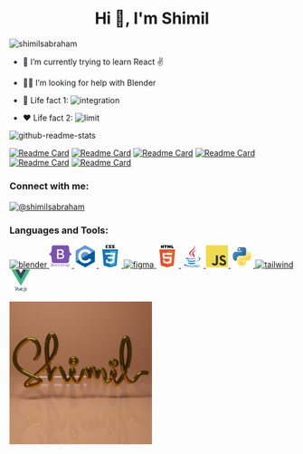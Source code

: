 <h1 align="center">Hi 👋, I'm Shimil</h1>

<p align="left"> <img src="https://komarev.com/ghpvc/?username=shimilsabraham&label=Profile%20views&color=880eb4&style=plastic" alt="shimilsabraham" /> </p>

- 🌱 I’m currently trying to learn React ✌
- 💁🏾 I’m looking for help with Blender 

- 🥀 Life fact 1: ![integration](https://latex.codecogs.com/svg.latex?\dpi{400}Life%20=%20\int_{birth}^{death}%20\frac{happiness}{time}%20%20d(time))

- ❤️ Life fact 2: ![limit](https://latex.codecogs.com/svg.latex?\lim_{x%20\to%20true\%20love}%20Life(x)%20=%20\prod(Joy,Peace))

<img src="https://github-readme-stats.vercel.app/api?username=ShimilSAbraham&show_icons=true&hide_border=true&theme=dark" alt="github-readme-stats" />

[![Readme Card](https://github-readme-stats.vercel.app/api/pin/?username=ShimilSAbraham&show_icons=true&hide_border=true&theme=dark&repo=Cube.CSS)](https://github.com/ShimilSAbraham/Cube.CSS)
[![Readme Card](https://github-readme-stats.vercel.app/api/pin/?username=ShimilSAbraham&show_icons=true&hide_border=true&theme=dark&repo=JY-MEC)](https://github.com/ShimilSAbraham/JY-MEC)
[![Readme Card](https://github-readme-stats.vercel.app/api/pin/?username=ShimilSAbraham&show_icons=true&hide_border=true&theme=dark&repo=Vital-Essence)](https://github.com/ShimilSAbraham/Vital-Essence)
[![Readme Card](https://github-readme-stats.vercel.app/api/pin/?username=ShimilSAbraham&show_icons=true&hide_border=true&theme=dark&repo=Color-Switcher)](https://github.com/ShimilSAbraham/Color-Switcher)
[![Readme Card](https://github-readme-stats.vercel.app/api/pin/?username=ShimilSAbraham&show_icons=true&hide_border=true&theme=dark&repo=Blender_Works)](https://github.com/ShimilSAbraham/Blender_Works)
[![Readme Card](https://github-readme-stats.vercel.app/api/pin/?username=ShimilSAbraham&show_icons=true&hide_border=true&theme=dark&repo=Coding-Tutorial)](https://github.com/ShimilSAbraham/Coding-Tutorial)

<h3 align="left">Connect with me:</h3>
<p align="left">
<a href="https://codepen.io/shimilsabraham" target="blank"><img align="center" src="https://raw.githubusercontent.com/rahuldkjain/github-profile-readme-generator/master/src/images/icons/Social/codepen.svg" alt="@shimilsabraham" height="30" width="40" /></a>
</p>

<h3 align="left">Languages and Tools:</h3>
<p align="left"> <a href="https://www.blender.org/" target="_blank"> <img src="https://download.blender.org/branding/community/blender_community_badge_white.svg" alt="blender" width="40" height="40"/> </a> <a href="https://getbootstrap.com" target="_blank"> <img src="https://raw.githubusercontent.com/devicons/devicon/master/icons/bootstrap/bootstrap-plain-wordmark.svg" alt="bootstrap" width="40" height="40"/> </a> <a href="https://www.cprogramming.com/" target="_blank"> <img src="https://raw.githubusercontent.com/devicons/devicon/master/icons/c/c-original.svg" alt="c" width="40" height="40"/> </a> <a href="https://www.w3schools.com/css/" target="_blank"> <img src="https://raw.githubusercontent.com/devicons/devicon/master/icons/css3/css3-original-wordmark.svg" alt="css3" width="40" height="40"/> </a> <a href="https://www.figma.com/" target="_blank"> <img src="https://www.vectorlogo.zone/logos/figma/figma-icon.svg" alt="figma" width="40" height="40"/> </a> <a href="https://www.w3.org/html/" target="_blank"> <img src="https://raw.githubusercontent.com/devicons/devicon/master/icons/html5/html5-original-wordmark.svg" alt="html5" width="40" height="40"/> </a> <a href="https://www.java.com" target="_blank"> <img src="https://raw.githubusercontent.com/devicons/devicon/master/icons/java/java-original.svg" alt="java" width="40" height="40"/> </a> <a href="https://developer.mozilla.org/en-US/docs/Web/JavaScript" target="_blank"> <img src="https://raw.githubusercontent.com/devicons/devicon/master/icons/javascript/javascript-original.svg" alt="javascript" width="40" height="40"/> </a> <a href="https://www.python.org" target="_blank"> <img src="https://raw.githubusercontent.com/devicons/devicon/master/icons/python/python-original.svg" alt="python" width="40" height="40"/> </a> <a href="https://tailwindcss.com/" target="_blank"> <img src="https://www.vectorlogo.zone/logos/tailwindcss/tailwindcss-icon.svg" alt="tailwind" width="40" height="40"/> </a> <a href="https://vuejs.org/" target="_blank"> <img src="https://raw.githubusercontent.com/devicons/devicon/master/icons/vuejs/vuejs-original-wordmark.svg" alt="vuejs" width="40" height="40"/> </a> </p>

<p align="left"> <img src="https://github.com/ShimilSAbraham/Blender_Works/blob/main/shimil.png" width="50%" alt="blender-work" /> </p>
